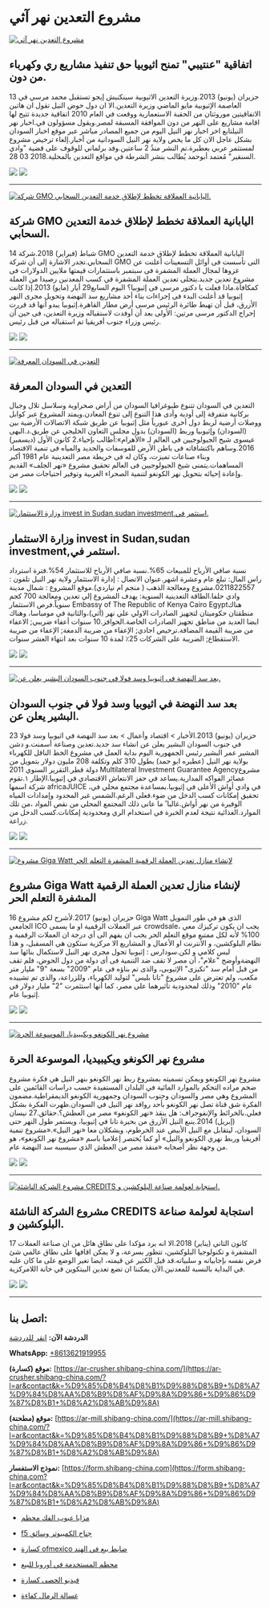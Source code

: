 # مشروع التعدين نهر آثي

<a href="https://swt.shibang-china.com/?l=ar&img&k=%D9%85%D8%B4%D8%B1%D9%88%D8%B9+%D8%A7%D9%84%D8%AA%D8%B9%D8%AF%D9%8A%D9%86+%D9%86%D9%87%D8%B1+%D8%A2%D8%AB%D9%8A" target="_blank">![مشروع التعدين نهر آثي](http://static.shibang-china.com/all-800x300/887.jpg)</a>

## اتفاقية &quot;عنتيبي&quot; تمنح اثيوبيا حق تنفيذ مشاريع ري وكهرباء من دون.
13 حزيران (يونيو) 2013.وزيرة التعدين الاثيوبية سينكنيش إيجو تستقبل محمد مرسي في العاصمة الإثيوبية مايو الماضي وزيرة التعدين.الا ان دول حوض النيل تقول ان هاتين الاتفاقيتين موروثتان من الحقبة الاستعمارية ووقعت في العام 2010 اتفاقية جديدة تتيح لها اقامة مشاريع على النهر من دون الموافقة المسبقة لمصر.ويقول مسؤولون في.اخبار نهر النيلتابع اخر اخبار نهر النيل اليوم من جميع المصادر مباشر عبر موقع اخبار السودان بشكل عاجل الان كل ما يخص ولاية نهر النيل السودانية من أخبار.إلغاء ترخيص مشروع لمستثمر عربي بعطبرة.تم النشر منذُ 2 ساعتين.وفد برلماني للوقوف على قضية &quot;وادي السنقير&quot; مُعتمد أبوحمد يُطالب بنشر الشرطة في مواقع التعدين بالمحلية.2018 03 28.


<a href="https://whatsapp.shibangsoft.com/WhatsApp.php" target="_blank" title="WhatsApp">![](http://static.shibang-china.com/icon/whatsapp.png)</a> <a href="https://swt.shibang-china.com/?l=ar&icon&k=%D9%85%D8%B4%D8%B1%D9%88%D8%B9+%D8%A7%D9%84%D8%AA%D8%B9%D8%AF%D9%8A%D9%86+%D9%86%D9%87%D8%B1+%D8%A2%D8%AB%D9%8A" target="_blank">![](http://static.shibang-china.com/icon/chat-ar.png)</a>

---

<a href="https://swt.shibang-china.com/?l=ar&img&k=%D9%85%D8%B4%D8%B1%D9%88%D8%B9+%D8%A7%D9%84%D8%AA%D8%B9%D8%AF%D9%8A%D9%86+%D9%86%D9%87%D8%B1+%D8%A2%D8%AB%D9%8A" target="_blank">![شركة GMO اليابانية العملاقة تخطط لإطلاق خدمة التعدين السحابي.](http://static.shibang-china.com/all-800x300/734.jpg)</a>

## شركة GMO اليابانية العملاقة تخطط لإطلاق خدمة التعدين السحابي.
14 شباط (فبراير) 2018.شركة GMO اليابانية العملاقة تخطط لإطلاق خدمة التعدين السحابي.تجدر الاشارة إلى أن شركة GMO التى تأسست فى أوائل التسعينات أعلنت عن غزوها لمجال العملة المشفرة فى سبتمبر باستثمارات قيمتها ملايين الدولارات فى مشروع تعدين جديد.يتجلى تعدين العملة المشفرة في كسب المعدنين رصيدا من العملة كمكافأة.ماذا فعلت يا دكتور مرسى فى إثيوبيا؟ اليوم السابع29 أيار (مايو) 2013.إذا كانت إثيوبيا قد أعلنت البدء فى إجراءات بناء أحد مشاريع سد النهضة وتحويل مجرى النهر الأزرق، قبل أن تهبط طائرة الرئيس مرسى أرض مطار القاهرة.إثيوبيا يبدو أنها قد قررت إحراج الدكتور مرسى مرتين: الأولى بعد أن أوفدت لاستقباله وزيرة التعدين، فى حين أن رئيس وزراء جنوب أفريقيا تم استقباله من قبل رئيس.


<a href="https://whatsapp.shibangsoft.com/WhatsApp.php" target="_blank" title="WhatsApp">![](http://static.shibang-china.com/icon/whatsapp.png)</a> <a href="https://swt.shibang-china.com/?l=ar&icon&k=%D9%85%D8%B4%D8%B1%D9%88%D8%B9+%D8%A7%D9%84%D8%AA%D8%B9%D8%AF%D9%8A%D9%86+%D9%86%D9%87%D8%B1+%D8%A2%D8%AB%D9%8A" target="_blank">![](http://static.shibang-china.com/icon/chat-ar.png)</a>

---

<a href="https://swt.shibang-china.com/?l=ar&img&k=%D9%85%D8%B4%D8%B1%D9%88%D8%B9+%D8%A7%D9%84%D8%AA%D8%B9%D8%AF%D9%8A%D9%86+%D9%86%D9%87%D8%B1+%D8%A2%D8%AB%D9%8A" target="_blank">![التعدين في السودان المعرفة](http://static.shibang-china.com/all-800x300/1264.jpg)</a>

## التعدين في السودان المعرفة
التعدين في السودان تتنوع طبوغرافيا السودان من أراض صحراوية وسلاسل تلال وجبال بركانية متفرقة إلى أودية وأدى هذا التنوع إلى تنوع المعادن.ويمتد المشروع عبر كوابل ووصلات أرضية لربط دول أخرى عبورياً مثل إثيوبيا عن طريق شبكة الاتصالات الأرضية بين (السودان) وإثيوبيا وربط (السودان) بدول مجلس التعاون الخليجي عن طريق.د.البهى عيسوى شيخ الجيولوجيين فى العالم لـ «الأهرام»:أطالب بإحياء.2 كانون الأول (ديسمبر) 2016.وساهم باكتشافاته فى باطن الأرض للفوسفات والحديد والمياه فى تنمية الاقتصاد وبناء صناعات تميزت، وكان له فى خريطة مصر التعدينية عام 1981 أكبر المساهمات.يتمنى شيخ الجيولوجيين فى العالم تحقيق مشروع «نهر الجلف» القديم وإعادة إحيائه بتحويل نهر الكونغو لتنمية الصحراء الغربية وتوفير احتياجات مصر من.


<a href="https://whatsapp.shibangsoft.com/WhatsApp.php" target="_blank" title="WhatsApp">![](http://static.shibang-china.com/icon/whatsapp.png)</a> <a href="https://swt.shibang-china.com/?l=ar&icon&k=%D9%85%D8%B4%D8%B1%D9%88%D8%B9+%D8%A7%D9%84%D8%AA%D8%B9%D8%AF%D9%8A%D9%86+%D9%86%D9%87%D8%B1+%D8%A2%D8%AB%D9%8A" target="_blank">![](http://static.shibang-china.com/icon/chat-ar.png)</a>

---

<a href="https://swt.shibang-china.com/?l=ar&img&k=%D9%85%D8%B4%D8%B1%D9%88%D8%B9+%D8%A7%D9%84%D8%AA%D8%B9%D8%AF%D9%8A%D9%86+%D9%86%D9%87%D8%B1+%D8%A2%D8%AB%D9%8A" target="_blank">![وزارة الاستثمار invest in Sudan,sudan investment,استثمر في.](http://static.shibang-china.com/all-800x300/276.jpg)</a>

## وزارة الاستثمار invest in Sudan,sudan investment,استثمر في.
نسبة صافي الأرباح للمبيعات 65%.نسبة صافي الأرباح للاستثمار 54%.فترة استرداد راس المال: تبلغ عام وعشرة اشهر.عنوان الاتصال : إدارة الاستثمار ولاية نهر النيل تلفون : 0211822557.مشروع ومعالجة الذهب ( منجم ام نياردي).موقع المشروع : شمال مدينة وادي حلفا.الطاقة التعدينية السنوية: يهدف المشروع إلي تعدين ومعالجة 700 كجم سنوياً.فرص الاستثمار Embassy of The Republic of Kenya Cairo Egyptهناك منطقتان حكوميتان لتجهيز الصادرات الاولي علي نهر (أثي)،والثانية في مومباسا، وهناك ايضا العديد من مناطق تجهيز الصادرات الخاصة.الحوافز.10 سنوات أعفاء ضريبي; الاعفاء من ضريبة القيمة المضافة.ترخيص احادي; الإعفاء من ضريبة الدمغة; الإعفاء من ضريبة الاستقطاع; الضريبة على الشركات 25٪ لمدة 10 سنوات بعد انتهاء العشر سنوات.


<a href="https://whatsapp.shibangsoft.com/WhatsApp.php" target="_blank" title="WhatsApp">![](http://static.shibang-china.com/icon/whatsapp.png)</a> <a href="https://swt.shibang-china.com/?l=ar&icon&k=%D9%85%D8%B4%D8%B1%D9%88%D8%B9+%D8%A7%D9%84%D8%AA%D8%B9%D8%AF%D9%8A%D9%86+%D9%86%D9%87%D8%B1+%D8%A2%D8%AB%D9%8A" target="_blank">![](http://static.shibang-china.com/icon/chat-ar.png)</a>

---

<a href="https://swt.shibang-china.com/?l=ar&img&k=%D9%85%D8%B4%D8%B1%D9%88%D8%B9+%D8%A7%D9%84%D8%AA%D8%B9%D8%AF%D9%8A%D9%86+%D9%86%D9%87%D8%B1+%D8%A2%D8%AB%D9%8A" target="_blank">![بعد سد النهضة في اثيوبيا وسد فولا في جنوب السودان البشير يعلن عن.](http://static.shibang-china.com/all-800x300/73.jpg)</a>

## بعد سد النهضة في اثيوبيا وسد فولا في جنوب السودان البشير يعلن عن.
23 حزيران (يونيو) 2013.الأخبار &gt; اقتصاد وأعمال &gt; بعد سد النهضة في اثيوبيا وسد فولا في جنوب السودان البشير يعلن عن انشاء سد جديد.تعدين وصناعة أسمنت.و دشن المشير عمر البشير رئيس الجمهورية اليوم بداية العمل في مشروع الخط الناقل للكهرباء بولاية نهر النيل (عطبره ابو حمد) بطول 310 كلم وتكلفة 208 مليون دولار بتمويل من دولة قطر.ﺍﻟﺘﻘﺮﻳﺮ ﺍﻟﺴﻨﻮﻱ 2011 Multilateral Investment Guarantee Agencyﻣﺸﺮﻭﻉ ﻋﺼﺎﺋﺮ ﺍﻟﻔﻮﺍﻛﻪ ﺍﻟﻤﺪﺍﺭﻳﺔ.ﻳﺴﺎﻋﺪ ﻓﻲ ﺣﻔﺰ ﺍﻻﻧﺘﻌﺎﺵ ﺍﻻﻗﺘﺼﺎﺩﻱ ﻓﻲ ﺇﺛﻴﻮﺑﻴﺎ.ﺍﻹﻃﺎﺭ ١.ﺗﻘﻮﻡ ﺷﺮﻛﺔ ﺍﺳﻤﻬﺎ africaJUICE ،ﻓﻲ ﻭﺍﺩﻱ ﺃﻭﺍﺵ ﺍﻷﻋﻠﻰ ﻓﻲ ﺇﺛﻴﻮﺑﻴﺎ.ﺑﻤﺴﺎﻋﺪﺓ ﻣﺠﺘﻤﻊ ﻣﺤﻠﻲ ﻓﻲ ﺗﺤﻘﻴﻖ ﺇﻣﻜﺎﻧﺎﺕ ﻛﺴﺐ ﺍﻟﺪﺧﻞ ﻣﻦ ﺿﻮﺀ.ﻓﻌﻠﻰ ﺍﻟﺮﻏﻢ.ﺍﻟﺸﻤﺲ ﻏﻴﺮ ﺍﻟﻤﺤﺪﻭﺩ ﻭﺇﻣﺪﺍﺩﺍﺕ ﺍﻟﻤﻴﺎﻩ ﺍﻟﻮﻓﻴﺮﺓ ﻣﻦ ﻧﻬﺮ ﺃﻭﺍﺵ.ﻏﺎﻟﺒﺎﹰ ﻣﺎ ﻋﺎﻧﻰ ﺫﻟﻚ ﺍﻟﻤﺠﺘﻤﻊ ﺍﻟﻤﺤﻠﻲ ﻣﻦ ﻧﻘﺺ ﺍﻟﻤﻮﺍﺩ ،ﻣﻦ ﺗﻠﻚ ﺍﻟﻤﻮﺍﺭﺩ.ﺍﻟﻐﺬﺍﺋﻴﺔ ﻧﺘﻴﺠﺔ ﻟﻌﺪﻡ ﺍﻟﺨﺒﺮﺓ ﻓﻲ ﺍﺳﺘﺨﺪﺍﻡ ﺍﻟﺮﻱ ﻭﻣﺤﺪﻭﺩﻳﺔ ﺇﻣﻜﺎﻧﺎﺕ.ﻛﺴﺐ ﺍﻟﺪﺧﻞ ﻣﻦ ﺯﺭﺍﻋﺔ.


<a href="https://whatsapp.shibangsoft.com/WhatsApp.php" target="_blank" title="WhatsApp">![](http://static.shibang-china.com/icon/whatsapp.png)</a> <a href="https://swt.shibang-china.com/?l=ar&icon&k=%D9%85%D8%B4%D8%B1%D9%88%D8%B9+%D8%A7%D9%84%D8%AA%D8%B9%D8%AF%D9%8A%D9%86+%D9%86%D9%87%D8%B1+%D8%A2%D8%AB%D9%8A" target="_blank">![](http://static.shibang-china.com/icon/chat-ar.png)</a>

---

<a href="https://swt.shibang-china.com/?l=ar&img&k=%D9%85%D8%B4%D8%B1%D9%88%D8%B9+%D8%A7%D9%84%D8%AA%D8%B9%D8%AF%D9%8A%D9%86+%D9%86%D9%87%D8%B1+%D8%A2%D8%AB%D9%8A" target="_blank">![مشروع Giga Watt لإنشاء منازل تعدين العملة الرقمية المشفرة التعلم الحر](http://static.shibang-china.com/all-800x300/691.jpg)</a>

## مشروع Giga Watt لإنشاء منازل تعدين العملة الرقمية المشفرة التعلم الحر
16 حزيران (يونيو) 2017.لأشرح لكم مشروع Giga Watt الذي هو في طور التمويل الجامعي ICO عبر العملات الرقمية او ما يسمى crowdsale، يجب ان يكون تركيزك معي 100% لأنه لكل ممتبع موقع التعلم الحر يجب ان يفهم الى أي درجة ان العملات الرقمية و نظام البلوكشين، و الأنترنت او الأعمال و المشاريع الا مركزية ستكون هي المسقبل، و هذا ليس كلامي و لكن.سودارس : إثيوبيا تحول مجرى نهر النيل لاستكمال بنائها سد النهضةوأوضح &quot;علام&quot;، أن مصر لا تقف ضد التنمية فى أى دولة من دول الحوض، فلم تقف من قبل أمام سد &quot;تكيزى&quot; الإثيوبى، والذى تم بناؤه فى عام &quot;2009&quot; بسعة &quot;9&quot; مليار متر مكعب، ولم تعترض على مشروع &quot;تانا بليس&quot; لتوليد الكهرباء، وللزراعة، والذى تم تشييده عام &quot;2010&quot; وذلك لمحدودية تأثيرهما على مصر، كما أنها استثمرت &quot;2&quot; مليار دولار فى إثيوبيا عام.


<a href="https://whatsapp.shibangsoft.com/WhatsApp.php" target="_blank" title="WhatsApp">![](http://static.shibang-china.com/icon/whatsapp.png)</a> <a href="https://swt.shibang-china.com/?l=ar&icon&k=%D9%85%D8%B4%D8%B1%D9%88%D8%B9+%D8%A7%D9%84%D8%AA%D8%B9%D8%AF%D9%8A%D9%86+%D9%86%D9%87%D8%B1+%D8%A2%D8%AB%D9%8A" target="_blank">![](http://static.shibang-china.com/icon/chat-ar.png)</a>

---

<a href="https://swt.shibang-china.com/?l=ar&img&k=%D9%85%D8%B4%D8%B1%D9%88%D8%B9+%D8%A7%D9%84%D8%AA%D8%B9%D8%AF%D9%8A%D9%86+%D9%86%D9%87%D8%B1+%D8%A2%D8%AB%D9%8A" target="_blank">![مشروع نهر الكونغو ويكيبيديا، الموسوعة الحرة](http://static.shibang-china.com/all-800x300/10.jpg)</a>

## مشروع نهر الكونغو ويكيبيديا، الموسوعة الحرة
مشروع نهر الكونغو ويمكن تسميته بمشروع ربط نهر الكونغو بنهر النيل هي فكرة مشروع ضخم مراده التحكم بالموارد المائية في البلدان المستفيدة حسب دراسات القائمين على المشروع وهي مصر والسودان وجنوب السودان وجمهورية الكونغو الديمقراطية.مضمون الفكرة شق قناة تصل نهر الكونغو بأحد روافد نهر النيل في السودان.ظهرت الفكرة بشكل فعلي.بالخرائط والإنفوجراف: هل ينقذ «نهر الكونغو» مصر من العطش؟.حقائق.27 نيسان (إبريل) 2014.ينبع النيل الأزرق من بحيرة تانا في إثيوبيا، ويستمر طول النهر حتى السودان، ليتقابل مع النيل الأبيض عند الخرطوم، ويشكلان معا «نهر النيل».«مشروع تنمية أفريقيا وربط نهري الكونغو والنيل» أو كما يُختصر إعلاميا باسم «مشروع نهر الكونغو»، هو من وجهة نظر أصحابه «منقذ مصر من العطش الذي سيسببه سد النهضة عام.


<a href="https://whatsapp.shibangsoft.com/WhatsApp.php" target="_blank" title="WhatsApp">![](http://static.shibang-china.com/icon/whatsapp.png)</a> <a href="https://swt.shibang-china.com/?l=ar&icon&k=%D9%85%D8%B4%D8%B1%D9%88%D8%B9+%D8%A7%D9%84%D8%AA%D8%B9%D8%AF%D9%8A%D9%86+%D9%86%D9%87%D8%B1+%D8%A2%D8%AB%D9%8A" target="_blank">![](http://static.shibang-china.com/icon/chat-ar.png)</a>

---

<a href="https://swt.shibang-china.com/?l=ar&img&k=%D9%85%D8%B4%D8%B1%D9%88%D8%B9+%D8%A7%D9%84%D8%AA%D8%B9%D8%AF%D9%8A%D9%86+%D9%86%D9%87%D8%B1+%D8%A2%D8%AB%D9%8A" target="_blank">![مشروع الشركة الناشئة CREDITS استجابة لعولمة صناعة البلوكشين و.](http://static.shibang-china.com/all-800x300/521.jpg)</a>

## مشروع الشركة الناشئة CREDITS استجابة لعولمة صناعة البلوكشين و.
17 كانون الثاني (يناير) 2018.الا انه يرد مؤكدا على نطاق هائل من ان صناعة العملات المشفرة و تكنولوجيا البلوكشين، تتطور بسرعة، و لا يمكن اقافها على نطاق عالمي شئ فرض نفسه بإجابياته و سلبياته.قد قيل الكثير عن قيمته، ايضا تغير الوضع على ما كان عليه في البداية بالنسبة للمعدنين.الآن يمكننا ان تضع تعدين البيتكوين في خانة اللامركزية.

<a href="https://whatsapp.shibangsoft.com/WhatsApp.php" target="_blank" title="WhatsApp">![](http://static.shibang-china.com/icon/whatsapp.png)</a> <a href="https://swt.shibang-china.com/?l=ar&icon&k=%D9%85%D8%B4%D8%B1%D9%88%D8%B9+%D8%A7%D9%84%D8%AA%D8%B9%D8%AF%D9%8A%D9%86+%D9%86%D9%87%D8%B1+%D8%A2%D8%AB%D9%8A" target="_blank">![](http://static.shibang-china.com/icon/chat-ar.png)</a>

---
## اتصل بنا:

**الدردشة الآن:** [انقر للدردشة](https://swt.shibang-china.com?l=ar&contact&k=%D9%85%D8%B4%D8%B1%D9%88%D8%B9+%D8%A7%D9%84%D8%AA%D8%B9%D8%AF%D9%8A%D9%86+%D9%86%D9%87%D8%B1+%D8%A2%D8%AB%D9%8A)

**WhatsApp:**  [+8613621919955](https://whatsapp.shibangsoft.com/WhatsApp.php)

**موقع (كسارة):** [https://ar-crusher.shibang-china.com/](https://ar-crusher.shibang-china.com/?l=ar&contact&k=%D9%85%D8%B4%D8%B1%D9%88%D8%B9+%D8%A7%D9%84%D8%AA%D8%B9%D8%AF%D9%8A%D9%86+%D9%86%D9%87%D8%B1+%D8%A2%D8%AB%D9%8A)

**موقع (مطحنة):** [https://ar-mill.shibang-china.com/](https://ar-mill.shibang-china.com/?l=ar&contact&k=%D9%85%D8%B4%D8%B1%D9%88%D8%B9+%D8%A7%D9%84%D8%AA%D8%B9%D8%AF%D9%8A%D9%86+%D9%86%D9%87%D8%B1+%D8%A2%D8%AB%D9%8A)

**نموذج الاستفسار:** [https://form.shibang-china.com](https://form.shibang-china.com?l=ar&contact&k=%D9%85%D8%B4%D8%B1%D9%88%D8%B9+%D8%A7%D9%84%D8%AA%D8%B9%D8%AF%D9%8A%D9%86+%D9%86%D9%87%D8%B1+%D8%A2%D8%AB%D9%8A)

* [مزايا عيوب الفك محطم](../28/%D9%85%D8%B2%D8%A7%D9%8A%D8%A7%20%D8%B9%D9%8A%D9%88%D8%A8%20%D8%A7%D9%84%D9%81%D9%83%20%D9%85%D8%AD%D8%B7%D9%85.md)

* [f5 جناح الكمبيوتر وسائق](../30/f5%20%D8%AC%D9%86%D8%A7%D8%AD%20%D8%A7%D9%84%D9%83%D9%85%D8%A8%D9%8A%D9%88%D8%AA%D8%B1%20%D9%88%D8%B3%D8%A7%D8%A6%D9%82.md)

* [كسارة ofmexico ضابط بيع في الهند](../26/%D9%83%D8%B3%D8%A7%D8%B1%D8%A9%20ofmexico%20%D8%B6%D8%A7%D8%A8%D8%B7%20%D8%A8%D9%8A%D8%B9%20%D9%81%D9%8A%20%D8%A7%D9%84%D9%87%D9%86%D8%AF.md)

* [محطم المستخدمة في أوروبا للبيع](../27/%D9%85%D8%AD%D8%B7%D9%85%20%D8%A7%D9%84%D9%85%D8%B3%D8%AA%D8%AE%D8%AF%D9%85%D8%A9%20%D9%81%D9%8A%20%D8%A3%D9%88%D8%B1%D9%88%D8%A8%D8%A7%20%D9%84%D9%84%D8%A8%D9%8A%D8%B9.md)

* [فيديو الحصى كسارة](../27/%D9%81%D9%8A%D8%AF%D9%8A%D9%88%20%D8%A7%D9%84%D8%AD%D8%B5%D9%89%20%D9%83%D8%B3%D8%A7%D8%B1%D8%A9.md)

* [غسالة الرمال كفاءة](../30/%D8%BA%D8%B3%D8%A7%D9%84%D8%A9%20%D8%A7%D9%84%D8%B1%D9%85%D8%A7%D9%84%20%D9%83%D9%81%D8%A7%D8%A1%D8%A9.md)